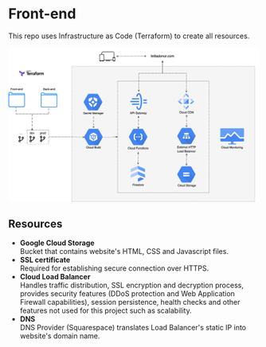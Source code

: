 # Front-end 

This repo uses Infrastructure as Code (Terraform) to create all resources.

![diagram](resume-challenge.svg)

## Resources

- **Google Cloud Storage**<br>
Bucket that contains website's HTML, CSS and Javascript files.
- **SSL certificate**<br>
Required for establishing secure connection over HTTPS.
- **Cloud Load Balancer**<br>
Handles traffic distribution, SSL encryption and decryption process, provides security features (DDoS protection and Web Application Firewall capabilities), session persistence, health checks and other features not used for this project such as scalability.
- **DNS**<br>
DNS Provider (Squarespace) translates Load Balancer's static IP into website's domain name. 
